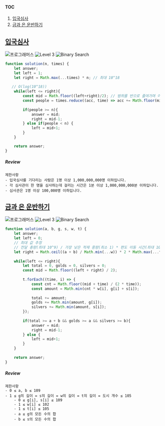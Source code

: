 #### TOC
1. [입국심사](#입국심사)
1. [금과 은 운반하기](#금과-은-운반하기)

## [입국심사](#입국심사)

<img src="https://img.shields.io/badge/-프로그래머스-1e2a3c" alt="프로그래머스"/> <img src="https://img.shields.io/badge/-Level 3-orange" alt="Level 3"/> <img src="https://img.shields.io/badge/-Binary Search-mediumseagreen" alt="Binary Search"/> 

```js
function solution(n, times) {
    let answer;
    let left = 1;
    let right = Math.max(...times) * n; // 최대 10^18
   
   // O(log(10^18))
    while(left <= right){
        const mid = Math.floor((left+right)/2); // 범위를 반으로 줄여가며 이분탐색 
        const people = times.reduce((acc, time) => acc += Math.floor(mid/time), 0); // 루프 당 𝑂(𝑚) 연산 (최대 10^5)
        
        if(people >= n){
            answer = mid;
            right = mid-1; 
        } else if(people < n) {
            left = mid+1;
        }
    }

    return answer;
}
```

##### Review 

```
제한사항
- 입국심사를 기다리는 사람은 1명 이상 1,000,000,000명 이하입니다.
- 각 심사관이 한 명을 심사하는데 걸리는 시간은 1분 이상 1,000,000,000분 이하입니다.
- 심사관은 1명 이상 100,000명 이하입니다.
```

## [금과 은 운반하기](https://school.programmers.co.kr/learn/courses/30/lessons/86053)

<img src="https://img.shields.io/badge/-프로그래머스-1e2a3c" alt="프로그래머스"/> <img src="https://img.shields.io/badge/-Level 3-orange" alt="Level 3"/> <img src="https://img.shields.io/badge/-Binary Search-mediumseagreen" alt="Binary Search"/> 

```js
function solution(a, b, g, s, w, t) {
    let answer;
    let left = 0;    
    // 최대 값 추정 
    // 전달 총량(최대 10^9) / 가장 낮은 적재 중량(최소 1) * 편도 이동 시간(최대 10^5) * 2
    let right = Math.ceil((a + b) / Math.min(...w)) * 2 * Math.max(...t);
    
    while(left <= right){
        let total = 0, golds = 0, silvers = 0;
        const mid = Math.floor((left + right) / 2);
        
        t.forEach((time, i) => {
            const cnt = Math.floor((mid + time) / (2 * time));    
            const amount = Math.min(cnt * w[i], g[i] + s[i]);
                                     
            total += amount;
            golds += Math.min(amount, g[i]); 
            silvers += Math.min(amount, s[i]);
        });
        
        if(total >= a + b && golds >= a && silvers >= b){
            answer = mid;
            right = mid-1; 
        } else {
            left = mid+1;
        }
    }
    
    return answer;
}
```

##### Review 

```
제한사항
- 0 ≤ a, b ≤ 109
- 1 ≤ g의 길이 = s의 길이 = w의 길이 = t의 길이 = 도시 개수 ≤ 105
    - 0 ≤ g[i], s[i] ≤ 109
    - 1 ≤ w[i] ≤ 102
    - 1 ≤ t[i] ≤ 105
    - a ≤ g의 모든 수의 합
    - b ≤ s의 모든 수의 합
```

